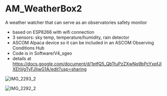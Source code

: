 # AM_WeatherBox2
A weather watcher that can serve as an observatories safety monitor
- based on ESP8266 with wifi connection
- 3 sensors: sky temp, temperature/humidity, rain detector
- ASCOM Alpaca device so it can be included in an ASCOM Observing Conditions Hub
- Code is in Software/V4_sgeo
- details at https://docs.google.com/document/d/1ptfQ5_QbTtuPzZXwNq9bPcYxpfJlXEhVgTyFJIjwG1A/edit?usp=sharing

![IMG_2293_2](https://github.com/AAVSO/AM_WeatherBoxESP/assets/11758070/742ad8e3-032f-487d-8a98-c624e23892c3)

![IMG_2292_2](https://github.com/AAVSO/AM_WeatherBoxESP/assets/11758070/7203066d-85e7-49c0-8a4d-b80a60fd6ea6)
